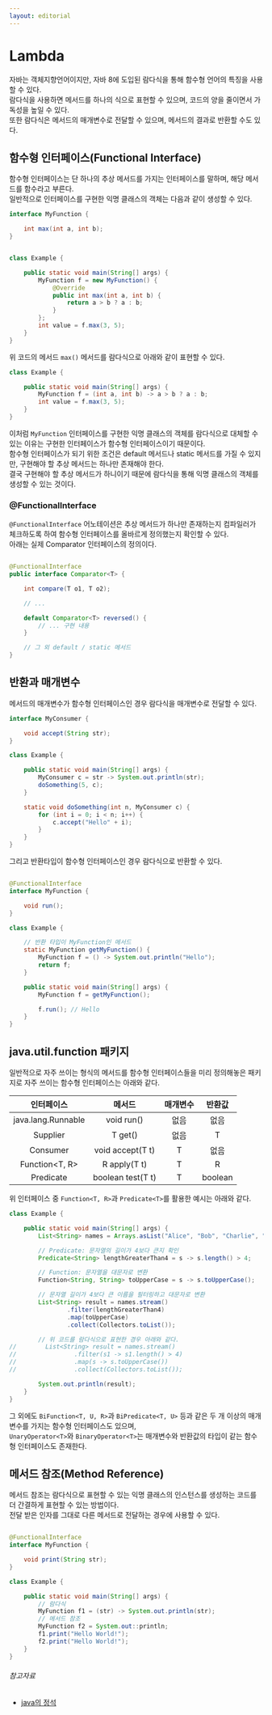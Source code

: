 ```yaml
---
layout: editorial
---
```


# Lambda

자바는 객체지향언어이지만, 자바 8에 도입된 람다식을 통해 함수형 언어의 특징을 사용할 수 있다.  
람다식을 사용하면 메서드를 하나의 식으로 표현할 수 있으며, 코드의 양을 줄이면서 가독성을 높일 수 있다.  
또한 람다식은 메서드의 매개변수로 전달할 수 있으며, 메서드의 결과로 반환할 수도 있다.

## 함수형 인터페이스(Functional Interface)

함수형 인터페이스는 단 하나의 추상 메서드를 가지는 인터페이스를 말하며, 해당 메서드를 함수라고 부른다.  
일반적으로 인터페이스를 구현한 익명 클래스의 객체는 다음과 같이 생성할 수 있다.

```java
interface MyFunction {

    int max(int a, int b);
}


class Example {

    public static void main(String[] args) {
        MyFunction f = new MyFunction() {
            @Override
            public int max(int a, int b) {
                return a > b ? a : b;
            }
        };
        int value = f.max(3, 5);
    }
}
```

위 코드의 메서드 `max()` 메서드를 람다식으로 아래와 같이 표현할 수 있다.

```java
class Example {

    public static void main(String[] args) {
        MyFunction f = (int a, int b) -> a > b ? a : b;
        int value = f.max(3, 5);
    }
}
```

이처럼 `MyFunction` 인터페이스를 구현한 익명 클래스의 객체를 람다식으로 대체할 수 있는 이유는 구현한 인터페이스가 함수형 인터페이스이기 때문이다.  
함수형 인터페이스가 되기 위한 조건은 default 메서드나 static 메서드를 가질 수 있지만, 구현해야 할 추상 메서드는 하나만 존재해야 한다.  
결국 구현해야 할 추상 메서드가 하니이기 때문에 람다식을 통해 익명 클래스의 객체를 생성할 수 있는 것이다.

### @FunctionalInterface

`@FunctionalInterface` 어노테이션은 추상 메서드가 하나만 존재하는지 컴파일러가 체크하도록 하여 함수형 인터페이스를 올바르게 정의했는지 확인할 수 있다.  
아래는 실제 Comparator 인터페이스의 정의이다.

```java

@FunctionalInterface
public interface Comparator<T> {

    int compare(T o1, T o2);

    // ...

    default Comparator<T> reversed() {
        // ... 구현 내용
    }

    // 그 외 default / static 메서드
}
```

## 반환과 매개변수

메서드의 매개변수가 함수형 인터페이스인 경우 람다식을 매개변수로 전달할 수 있다.

```java
interface MyConsumer {

    void accept(String str);
}

class Example {

    public static void main(String[] args) {
        MyConsumer c = str -> System.out.println(str);
        doSomething(5, c);
    }

    static void doSomething(int n, MyConsumer c) {
        for (int i = 0; i < n; i++) {
            c.accept("Hello" + i);
        }
    }
}
```

그리고 반환타입이 함수형 인터페이스인 경우 람다식으로 반환할 수 있다.

```java

@FunctionalInterface
interface MyFunction {

    void run();
}

class Example {

    // 반환 타입이 MyFunction인 메서드
    static MyFunction getMyFunction() {
        MyFunction f = () -> System.out.println("Hello");
        return f;
    }

    public static void main(String[] args) {
        MyFunction f = getMyFunction();

        f.run(); // Hello
    }
}
```

## java.util.function 패키지

일반적으로 자주 쓰이는 형식의 메서드를 함수형 인터페이스들을 미리 정의해놓은 패키지로 자주 쓰이는 함수형 인터페이스는 아래와 같다.

|       인터페이스        |        메서드        | 매개변수 |   반환값   |
|:------------------:|:-----------------:|:----:|:-------:|
| java.lang.Runnable |    void run()     |  없음  |   없음    |
|    Supplier<T>     |      T get()      |  없음  |    T    |
|    Consumer<T>     | void accept(T t)  |  T   |   없음    |
|   Function<T, R>   |   R apply(T t)    |  T   |    R    |
|    Predicate<T>    | boolean test(T t) |  T   | boolean |

위 인터페이스 중 `Function<T, R>`과 `Predicate<T>`를 활용한 예시는 아래와 같다.

```java
class Example {

    public static void main(String[] args) {
        List<String> names = Arrays.asList("Alice", "Bob", "Charlie", "David", "Eve", "Frank");

        // Predicate: 문자열의 길이가 4보다 큰지 확인
        Predicate<String> lengthGreaterThan4 = s -> s.length() > 4;

        // Function: 문자열을 대문자로 변환
        Function<String, String> toUpperCase = s -> s.toUpperCase();

        // 문자열 길이가 4보다 큰 이름을 필터링하고 대문자로 변환
        List<String> result = names.stream()
                .filter(lengthGreaterThan4)
                .map(toUpperCase)
                .collect(Collectors.toList());

        // 위 코드를 람다식으로 표현한 경우 아래와 같다.
//        List<String> result = names.stream()
//                .filter(s1 -> s1.length() > 4)
//                .map(s -> s.toUpperCase())
//                .collect(Collectors.toList());

        System.out.println(result);
    }
}
```

그 외에도 `BiFunction<T, U, R>`과 `BiPredicate<T, U>` 등과 같은 두 개 이상의 매개변수를 가지는 함수형 인터페이스도 있으며,  
`UnaryOperator<T>`와 `BinaryOperator<T>`는 매개변수와 반환값의 타입이 같는 함수형 인터페이스도 존재한다.

## 메서드 참조(Method Reference)

메서드 참조는 람다식으로 표현할 수 있는 익명 클래스의 인스턴스를 생성하는 코드를 더 간결하게 표현할 수 있는 방법이다.  
전달 받은 인자를 그대로 다른 메서드로 전달하는 경우에 사용할 수 있다.

```java

@FunctionalInterface
interface MyFunction {

    void print(String str);
}

class Example {

    public static void main(String[] args) {
        // 람다식
        MyFunction f1 = (str) -> System.out.println(str);
        // 메서드 참조
        MyFunction f2 = System.out::println;
        f1.print("Hello World!");
        f2.print("Hello World!");
    }
}
```

###### 참고자료

- [java의 정석](https://www.nl.go.kr/seoji/contents/S80100000000.do?schM=intgr_detail_view_isbn&page=1&pageUnit=10&schType=simple&schStr=Java의+정석&isbn=9788994492032&cipId=200741285%2C)
